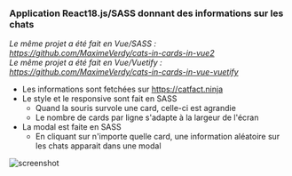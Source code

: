 ### Application React18.js/SASS donnant des informations sur les chats
*Le même projet a été fait en Vue/SASS : https://github.com/MaximeVerdy/cats-in-cards-in-vue2*  
*Le même projet a été fait en Vue/Vuetify : https://github.com/MaximeVerdy/cats-in-cards-in-vue-vuetify*   

* Les informations sont fetchées sur https://catfact.ninja
* Le style et le responsive sont fait en SASS
     * Quand la souris survole une card, celle-ci est agrandie
     * Le nombre de cards par ligne s'adapte à la largeur de l'écran
* La modal est faite en SASS
     * En cliquant sur n'importe quelle card, une information aléatoire sur les chats apparait dans une modal

![screenshot](screenshot.gif)